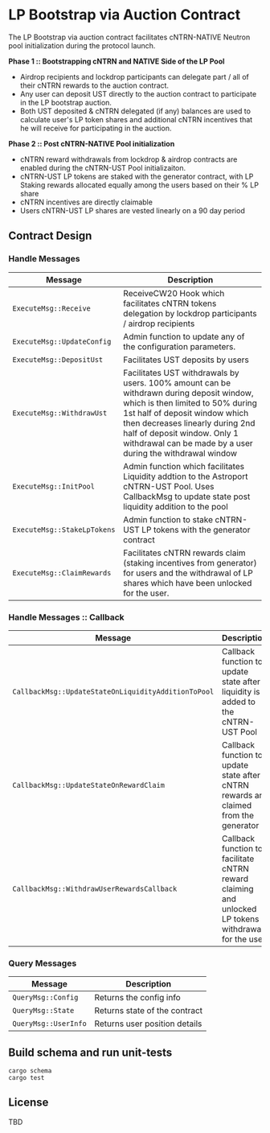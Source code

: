 # LP Bootstrap via Auction Contract

The LP Bootstrap via auction contract facilitates cNTRN-NATIVE Neutron pool initialization during the protocol launch.

**Phase 1 :: Bootstrapping cNTRN and NATIVE Side of the LP Pool**

- Airdrop recipients and lockdrop participants can delegate part / all of their cNTRN rewards to the auction contract.
- Any user can deposit UST directly to the auction contract to participate in the LP bootstrap auction.
- Both UST deposited & cNTRN delegated (if any) balances are used to calculate user's LP token shares and additional cNTRN incentives that he will receive for participating in the auction.

**Phase 2 :: Post cNTRN-NATIVE Pool initialization**

- cNTRN reward withdrawals from lockdrop & airdrop contracts are enabled during the cNTRN-UST Pool initializaiton.
- cNTRN-UST LP tokens are staked with the generator contract, with LP Staking rewards allocated equally among the users based on their % LP share
- cNTRN incentives are directly claimable
- Users cNTRN-UST LP shares are vested linearly on a 90 day period

## Contract Design

### Handle Messages

| Message                     | Description                                                                                                                                                                                                                                                                                    |
| --------------------------- | ---------------------------------------------------------------------------------------------------------------------------------------------------------------------------------------------------------------------------------------------------------------------------------------------- |
| `ExecuteMsg::Receive`       | ReceiveCW20 Hook which facilitates cNTRN tokens delegation by lockdrop participants / airdrop recipients                                                                                                                                                                                       |
| `ExecuteMsg::UpdateConfig`  | Admin function to update any of the configuration parameters.                                                                                                                                                                                                                                  |
| `ExecuteMsg::DepositUst`    | Facilitates UST deposits by users                                                                                                                                                                                                                                                              |
| `ExecuteMsg::WithdrawUst`   | Facilitates UST withdrawals by users. 100% amount can be withdrawn during deposit window, which is then limited to 50% during 1st half of deposit window which then decreases linearly during 2nd half of deposit window. Only 1 withdrawal can be made by a user during the withdrawal window |
| `ExecuteMsg::InitPool`      | Admin function which facilitates Liquidity addtion to the Astroport cNTRN-UST Pool. Uses CallbackMsg to update state post liquidity addition to the pool                                                                                                                                       |
| `ExecuteMsg::StakeLpTokens` | Admin function to stake cNTRN-UST LP tokens with the generator contract                                                                                                                                                                                                                        |
| `ExecuteMsg::ClaimRewards`  | Facilitates cNTRN rewards claim (staking incentives from generator) for users and the withdrawal of LP shares which have been unlocked for the user.                                                                                                                                           |

### Handle Messages :: Callback

| Message                                             | Description                                                                                          |
| --------------------------------------------------- | ---------------------------------------------------------------------------------------------------- |
| `CallbackMsg::UpdateStateOnLiquidityAdditionToPool` | Callback function to update state after liquidity is added to the cNTRN-UST Pool                     |
| `CallbackMsg::UpdateStateOnRewardClaim`             | Callback function to update state after cNTRN rewards are claimed from the generator                 |
| `CallbackMsg::WithdrawUserRewardsCallback`          | Callback function to facilitate cNTRN reward claiming and unlocked LP tokens withdrawal for the user |

### Query Messages

| Message              | Description                   |
| -------------------- | ----------------------------- |
| `QueryMsg::Config`   | Returns the config info       |
| `QueryMsg::State`    | Returns state of the contract |
| `QueryMsg::UserInfo` | Returns user position details |

## Build schema and run unit-tests

```
cargo schema
cargo test
```

## License

TBD
